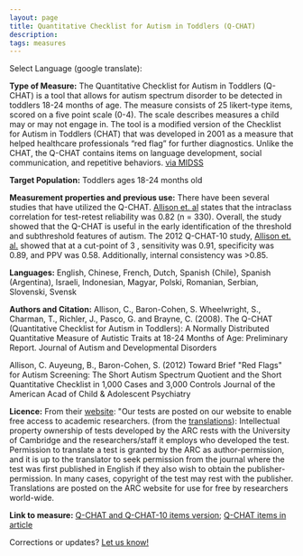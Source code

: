 ```yaml
---
layout: page
title: Quantitative Checklist for Autism in Toddlers (Q-CHAT)
description:
tags: measures
---
```


Select Language (google translate):  

<div id="google_translate_element"></div><script type="text/javascript">
function googleTranslateElementInit() {
  new google.translate.TranslateElement({pageLanguage: 'en', layout: google.translate.TranslateElement.InlineLayout.SIMPLE, gaTrack: true, gaId: 'UA-64320648-1'}, 'google_translate_element');
}
</script><script type="text/javascript" src="//translate.google.com/translate_a/element.js?cb=googleTranslateElementInit"></script>  

**Type of Measure:** The Quantitative Checklist for Autism in Toddlers (Q-CHAT) is a tool that allows for autism spectrum disorder to be detected in toddlers 18-24 months of age. The measure consists of 25 likert-type items, scored on a five point scale (0-4). The scale describes measures a child may or may not engage in. The tool is a modified version of the Checklist for Autism in Toddlers (CHAT) that was developed in 2001 as a measure that helped healthcare professionals “red flag” for further diagnostics. Unlike the CHAT, the Q-CHAT contains items on language development, social communication, and repetitive behaviors. [via MIDSS](http://www.midss.org/content/quantitative-checklist-autism-toddlers-q-chat)  

**Target Population:** Toddlers ages 18-24 months old

**Measurement properties and previous use:** There have been several studies that have utilized the Q-CHAT. [Allison et. al](http://docs.autismresearchcentre.com/papers/2008_Allison_etal_QCHAT.pdf) states that the intraclass correlation
for test-retest reliability was 0.82 (n = 330). Overall, the study showed that the Q-CHAT is useful in the early identification of the threshold and subthreshold features of autism. The 2012 Q-CHAT-10 study, [Allison et. al.](http://www.ncbi.nlm.nih.gov/pubmed/22265366) showed that at a cut-point of 3 , sensitivity was 0.91, specificity was 0.89, and PPV was 0.58. Additionally, internal consistency was >0.85. 

**Languages:** English, Chinese, French, Dutch, Spanish (Chile), Spanish (Argentina), Israeli, Indonesian, Magyar, Polski, Romanian, Serbian, Slovenski, Svensk

**Authors and Citation:**  Allison, C., Baron-Cohen, S. Wheelwright, S., Charman, T., Richler, J., Pasco, G. and Brayne, C. (2008). The Q-CHAT (Quantitative Checklist for Autism in Toddlers): A Normally Distributed Quantitative Measure of Autistic Traits at 18-24 Months of Age: Preliminary Report. Journal of Autism and Developmental Disorders

Allison, C. Auyeung, B., Baron-Cohen, S. (2012) Toward Brief "Red Flags" for Autism Screening: The Short Autism Spectrum Quotient and the Short Quantitative Checklist in 1,000 Cases and 3,000 Controls
Journal of the American Acad of Child & Adolescent Psychiatry

**Licence:** From their [website](http://www.autismresearchcentre.com/tests/): "Our tests are posted on our website to enable free access to academic researchers. (from the [translations](http://www.autismresearchcentre.com/test_translations_tc)): Intellectual property ownership of tests developed by the ARC rests with the University of Cambridge and the researchers/staff it employs who developed the test. Permission to translate a test is granted by the ARC as author-permission, and it is up to the translator to seek permission from the journal where the test was first published in English if they also wish to obtain the publisher-permission. In many cases, copyright of the test may rest with the publisher. Translations are posted on the ARC website for use for free by researchers world-wide.

**Link to measure:** [Q-CHAT and Q-CHAT-10 items version](http://www.autismresearchcentre.com/tests/); [Q-CHAT items in article](http://docs.autismresearchcentre.com/papers/2008_Allison_etal_QCHAT.pdf)

Corrections or updates? [Let us know!](http://disabilitymeasures.org/contact)
